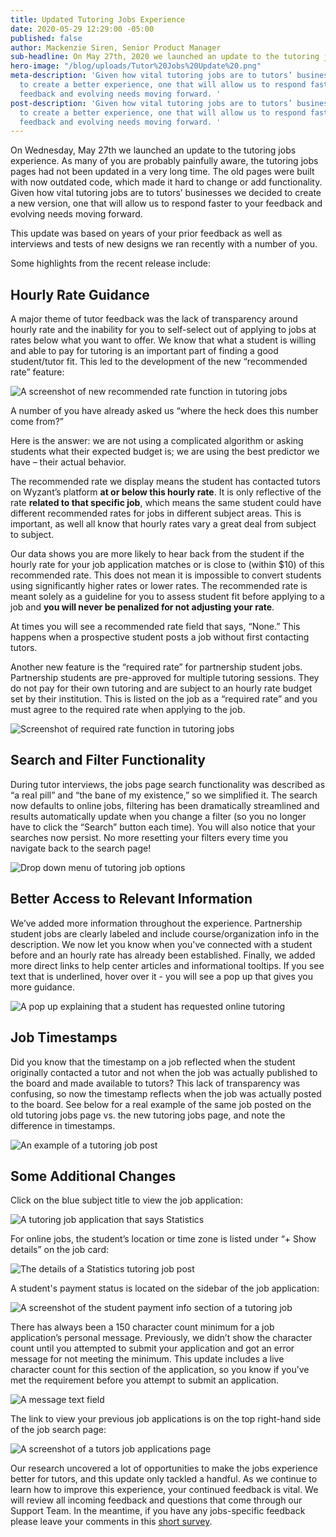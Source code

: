 ```yaml
---
title: Updated Tutoring Jobs Experience
date: 2020-05-29 12:29:00 -05:00
published: false
author: Mackenzie Siren, Senior Product Manager
sub-headline: On May 27th, 2020 we launched an update to the tutoring jobs experience.
hero-image: "/blog/uploads/Tutor%20Jobs%20Update%20.png"
meta-description: 'Given how vital tutoring jobs are to tutors’ businesses, we decided
  to create a better experience, one that will allow us to respond faster to your
  feedback and evolving needs moving forward. '
post-description: 'Given how vital tutoring jobs are to tutors’ businesses, we decided
  to create a better experience, one that will allow us to respond faster to your
  feedback and evolving needs moving forward. '
---
```


On Wednesday, May 27th we launched an update to the tutoring jobs experience. As many of you are probably painfully aware, the tutoring jobs pages had not been updated in a very long time. The old pages were built with now outdated code, which made it hard to change or add functionality. Given how vital tutoring jobs are to tutors’ businesses we decided to create a new version, one that will allow us to respond faster to your feedback and evolving needs moving forward. 

This update was based on years of your prior feedback as well as interviews and tests of new designs we ran recently with a number of you.

Some highlights from the recent release include:

## Hourly Rate Guidance 

A major theme of tutor feedback was the lack of transparency around hourly rate and the inability for you to self-select out of applying to jobs at rates below what you want to offer. We know that what a student is willing and able to pay for tutoring is an important part of finding a good student/tutor fit. This led to the development of the new “recommended rate” feature:

![A screenshot of new recommended rate function in tutoring jobs](/blog/uploads/Wyzant%20Job%20Update%201.png)

A number of you have already asked us “where the heck does this number come from?”

Here is the answer: we are not using a complicated algorithm or asking students what their expected budget is; we are using the best predictor we have – their actual behavior.

The recommended rate we display means the student has contacted tutors on Wyzant’s platform **at or below this hourly rate**. It is only reflective of the rate **related to that specific job**, which means the same student could have different recommended rates for jobs in different subject areas. This is important, as well all know that hourly rates vary a great deal from subject to subject.  

Our data shows you are more likely to hear back from the student if the hourly rate for your job application matches or is close to (within $10) of this recommended rate. This does not mean it is impossible to convert students using significantly higher rates or lower rates. The recommended rate is meant solely as a guideline for you to assess student fit before applying to a job and **you will never be penalized for not adjusting your rate**.  

At times you will see a recommended rate field that says, “None.” This happens when a prospective student posts a job without first contacting tutors.

Another new feature is the “required rate” for partnership student jobs. Partnership students are pre-approved for multiple tutoring sessions. They do not pay for their own tutoring and are subject to an hourly rate budget set by their institution. This is listed on the job as a “required rate” and you must agree to the required rate when applying to the job.

![Screenshot of required rate function in tutoring jobs](/blog/uploads/Wyzant%20Job%20Update%202.png)

## Search and Filter Functionality 

During tutor interviews, the jobs page search functionality was described as “a real pill” and “the bane of my existence,” so we simplified it. The search now defaults to online jobs, filtering has been dramatically streamlined and results automatically update when you change a filter (so you no longer have to click the “Search” button each time). You will also notice that your searches now persist. No more resetting your filters every time you navigate back to the search page! 

![Drop down menu of tutoring job options](/blog/uploads/Wyzant%20Job%20Update%203.png)

## Better Access to Relevant Information  

We’ve added more information throughout the experience. Partnership student jobs are clearly labeled and include course/organization info in the description. We now let you know when you've connected with a student before and an hourly rate has already been established. Finally, we added more direct links to help center articles and informational tooltips. If you see text that is underlined, hover over it - you will see a pop up that gives you more guidance. 

![A pop up explaining that a student has requested online tutoring](/blog/uploads/Wyzant%20Job%20Update%204.png)

## Job Timestamps

Did you know that the timestamp on a job reflected when the student originally contacted a tutor and not when the job was actually published to the board and made available to tutors? This lack of transparency was confusing, so now the timestamp reflects when the job was actually posted to the board. See below for a real example of the same job posted on the old tutoring jobs page vs. the new tutoring jobs page, and note the difference in timestamps. 

![An example of a tutoring job post](/blog/uploads/Wyzant%20Job%20Update%205.png)

## Some Additional Changes  

Click on the blue subject title to view the job application:

![A tutoring job application that says Statistics](/blog/uploads/Wyzant%20Job%20Update%206.png)

For online jobs, the student’s location or time zone is listed under “+ Show details” on the job card:

![The details of a Statistics tutoring job post](/blog/uploads/Wyzant%20Job%20Update%207.png)

A student's payment status is located on the sidebar of the job application: 

![A screenshot of the student payment info section of a tutoring job](/blog/uploads/Wyzant%20Job%20Update%208.png)

There has always been a 150 character count minimum for a job application’s personal message. Previously, we didn’t show the character count until you attempted to submit your application and got an error message for not meeting the minimum. This update includes a live character count for this section of the application, so you know if you’ve met the requirement before you attempt to submit an application.

![A message text field](/blog/uploads/Wyzant%20Job%20Update%209.png)

The link to view your previous job applications is on the top right-hand side of the job search page:

![A screenshot of a tutors job applications page](/blog/uploads/Wyzant%20Job%20Update%2010.png)

Our research uncovered a lot of opportunities to make the jobs experience better for tutors, and this update only tackled a handful. As we continue to learn how to improve this experience, your continued feedback is vital. We will review all incoming feedback and questions that come through our Support Team. In the meantime, if you have any jobs-specific feedback please leave your comments in this [short survey](https://forms.gle/izX9DzQmsiYyT1c86).